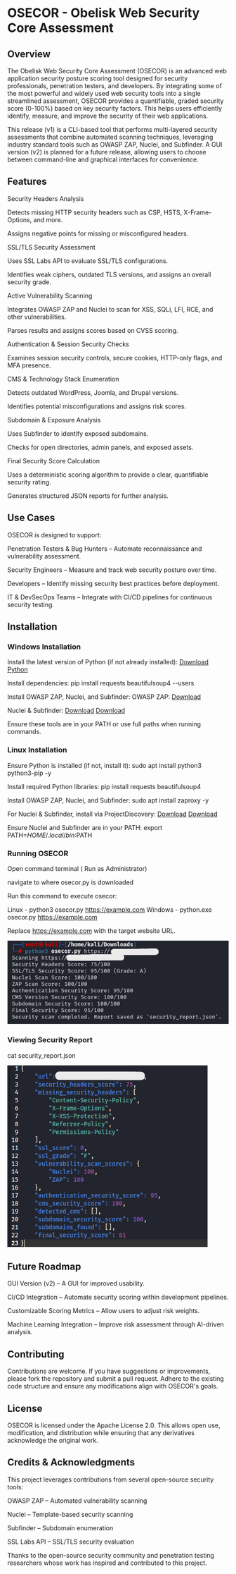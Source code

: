 # OSECOR - Obelisk Web Security Core Assessment

## Overview

The Obelisk Web Security Core Assessment (OSECOR) is an advanced web application security posture scoring tool designed for security professionals, penetration testers, and developers. By integrating some of the most powerful and widely used web security tools into a single streamlined assessment, OSECOR provides a quantifiable, graded security score (0-100%) based on key security factors. This helps users efficiently identify, measure, and improve the security of their web applications.

This release (v1) is a CLI-based tool that performs multi-layered security assessments that combine automated scanning techniques, leveraging industry standard tools such as OWASP ZAP, Nuclei, and Subfinder. A GUI version (v2) is planned for a future release, allowing users to choose between command-line and graphical interfaces for convenience.



## Features

Security Headers Analysis

Detects missing HTTP security headers such as CSP, HSTS, X-Frame-Options, and more.

Assigns negative points for missing or misconfigured headers.

SSL/TLS Security Assessment

Uses SSL Labs API to evaluate SSL/TLS configurations.

Identifies weak ciphers, outdated TLS versions, and assigns an overall security grade.

Active Vulnerability Scanning

Integrates OWASP ZAP and Nuclei to scan for XSS, SQLi, LFI, RCE, and other vulnerabilities.

Parses results and assigns scores based on CVSS scoring.

Authentication & Session Security Checks

Examines session security controls, secure cookies, HTTP-only flags, and MFA presence.

CMS & Technology Stack Enumeration

Detects outdated WordPress, Joomla, and Drupal versions.

Identifies potential misconfigurations and assigns risk scores.

Subdomain & Exposure Analysis

Uses Subfinder to identify exposed subdomains.

Checks for open directories, admin panels, and exposed assets.

Final Security Score Calculation

Uses a deterministic scoring algorithm to provide a clear, quantifiable security rating.

Generates structured JSON reports for further analysis.



## Use Cases

OSECOR is designed to support:

Penetration Testers & Bug Hunters – Automate reconnaissance and vulnerability assessment.

Security Engineers – Measure and track web security posture over time.

Developers – Identify missing security best practices before deployment.

IT & DevSecOps Teams – Integrate with CI/CD pipelines for continuous security testing.



## Installation

### Windows Installation

Install the latest version of Python (if not already installed): [Download Python](https://www.python.org/downloads/)

Install dependencies:
pip install requests beautifulsoup4 --users

Install OWASP ZAP, Nuclei, and Subfinder:
OWASP ZAP: [Download](https://www.zaproxy.org/download/)

Nuclei & Subfinder:
[Download](https://www.github.com/projectdiscovery/nuclei/releases)
[Download](https://www.github.com/projectdiscovery/subfinder/releases)

Ensure these tools are in your PATH or use full paths when running commands.

### Linux Installation

Ensure Python is installed (if not, install it):
sudo apt install python3 python3-pip -y

Install required Python libraries:
pip install requests beautifulsoup4

Install OWASP ZAP, Nuclei, and Subfinder:
sudo apt install zaproxy -y

For Nuclei & Subfinder, install via ProjectDiscovery:
[Download](https://github.com/projectdiscovery/nuclei.git)
[Download](https://github.com/projectdiscovery/subfinder.git)

Ensure Nuclei and Subfinder are in your PATH:
export PATH=$HOME/.local/bin:$PATH


### Running OSECOR

Open command terminal ( Run as Administrator)

navigate to where osecor.py is downloaded

Run this command to execute osecor: 

Linux - python3 osecor.py https://example.com
Windows - python.exe osecor.py https://example.com

Replace https://example.com with the target website URL.

![OSECOR CLI Execution](https://github.com/Kerberooted/OSECOR/blob/main/examples/osecor-cli.PNG)

### Viewing Security Report
cat security_report.json

![OSECOR JSONOutput](https://github.com/Kerberooted/OSECOR/blob/main/examples/osecor-json.PNG)


## Future Roadmap

GUI Version (v2) – A GUI for improved usability.

CI/CD Integration – Automate security scoring within development pipelines.

Customizable Scoring Metrics – Allow users to adjust risk weights.

Machine Learning Integration – Improve risk assessment through AI-driven analysis.



## Contributing

Contributions are welcome. If you have suggestions or improvements, please fork the repository and submit a pull request. Adhere to the existing code structure and ensure any modifications align with OSECOR's goals.



## License

OSECOR is licensed under the Apache License 2.0. This allows open use, modification, and distribution while ensuring that any derivatives acknowledge the original work.



## Credits & Acknowledgments

This project leverages contributions from several open-source security tools:

OWASP ZAP – Automated vulnerability scanning

Nuclei – Template-based security scanning

Subfinder – Subdomain enumeration

SSL Labs API – SSL/TLS security evaluation

Thanks to the open-source security community and penetration testing researchers whose work has inspired and contributed to this project.
